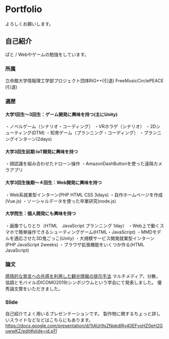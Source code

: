 # Portfolio
よろしくお願いします。

## 自己紹介
ぱと / Webやゲームの勉強をしています。

### 所属
立命館大学情報理工学部プロジェクト団体RiG++(引退)
FreeMusicCirclePEACE (引退)


### 遍歴

#### 大学1回生～3回生：ゲーム開発に興味を持つ(主にUnity)
・ノベルゲーム（シナリオ・コーディング）
・VRホラゲ（シナリオ）
・2Dシューティング(DTM)
・知育ゲーム（プランニング・コーディング）
・プランニングインターン(2days)

#### 大学3回生前期:IoT開発に興味を持つ
・顔認識を組み合わせたドローン操作
・AmazonDashButtonを使った遠隔カメラアプリ

#### 大学3回生後期～４回生：Web開発に興味を持つ
・Web系就業型インターン(PHP HTML CSS 3days)
・自作ホームページを作成(Vue.js)
・ソーシャルデータを使った卒業研究(node.js)

#### 大学院生：個人開発にも興味を持つ
・画像でしりとり（HTML　JavaScript プランニング 1day）
・Web上で動くスマホで簡単操作できるシューティングゲーム(HTML・JavaScript)
・MMDモデルを適応させた3D鬼ごっこ(Unity)
・大規模サービス開発就業型インターン(PHP JavaScript 2weeks)
・ブラウザ拡張機能をいくつか作る(HTML JavaScript)

### 論文
[感情的な発言への共感を利用した観光情報の提示手法](http://tsys.jp/dicomo/2019/program/program_abst.html#2A-4)
マルチメディア，分散，協調とモバイル(DICOMO2019)シンポジウムという学会にて発表しました。
優秀論文賞をいただきました。

### Slide
自己紹介でよく用いるプレゼンテーションです。
製作物に関するちょっと詳しいスライドなどなどはこちらにもあります。
https://docs.google.com/presentation/d/1tAUr9sZNpkdlRy40EFyxHZ0eH2GuwwKZ/edit#slide=id.p11
